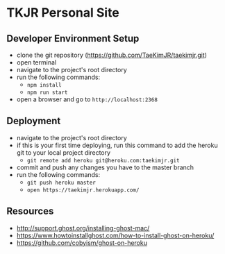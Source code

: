 # TKJR Personal Site

## Developer Environment Setup
- clone the git repository (https://github.com/TaeKimJR/taekimjr.git)
- open terminal
- navigate to the project's root directory
- run the following commands:
  + `npm install`
  + `npm run start`
- open a browser and go to `http://localhost:2368`

## Deployment
- navigate to the project's root directory
- if this is your first time deploying, run this command to add the heroku git to your local project directory
  + `git remote add heroku git@heroku.com:taekimjr.git`
- commit and push any changes you have to the master branch
- run the following commands:
  + `git push heroku master`
  + `open https://taekimjr.herokuapp.com/`

## Resources
- http://support.ghost.org/installing-ghost-mac/
- https://www.howtoinstallghost.com/how-to-install-ghost-on-heroku/
- https://github.com/cobyism/ghost-on-heroku